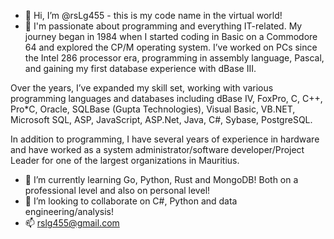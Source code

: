 - 👋 Hi, I’m @rsLg455 - this is my code name in the virtual world!
- 👀 I'm passionate about programming and everything IT-related. My journey began in 1984 when I started coding in Basic on a Commodore 64 and explored the CP/M operating system. I’ve worked on PCs since the Intel 286 processor era, programming in assembly language, Pascal, and gaining my first database experience with dBase III.

Over the years, I’ve expanded my skill set, working with various programming languages and databases including dBase IV, FoxPro, C, C++, Pro*C, Oracle, SQLBase (Gupta Technologies), Visual Basic, VB.NET, Microsoft SQL, ASP, JavaScript, ASP.Net, Java, C#, Sybase, PostgreSQL. 

In addition to programming, I have several years of experience in hardware and have worked as a system administrator/software developer/Project Leader for one of the largest organizations in Mauritius.
- 🌱 I’m currently learning Go, Python, Rust and MongoDB! Both on a professional level and also on personal level! 
- 💞️ I’m looking to collaborate on C#, Python and data engineering/analysis! 
- 📫 rslg455@gmail.com

<!---
rsLg455/rsLg455 is a ✨ special ✨ repository because its `README.md` (this file) appears on your GitHub profile.
You can click the Preview link to take a look at your changes.
--->
